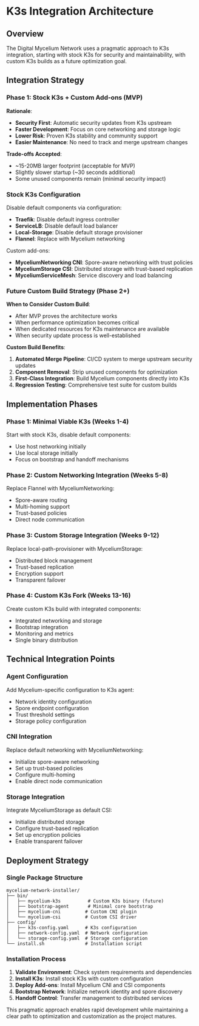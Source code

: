 # K3s Integration Architecture

## Overview

The Digital Mycelium Network uses a pragmatic approach to K3s integration, starting with stock K3s for security and maintainability, with custom K3s builds as a future optimization goal.

## Integration Strategy

### Phase 1: Stock K3s + Custom Add-ons (MVP)

**Rationale**: 
- **Security First**: Automatic security updates from K3s upstream
- **Faster Development**: Focus on core networking and storage logic
- **Lower Risk**: Proven K3s stability and community support
- **Easier Maintenance**: No need to track and merge upstream changes

**Trade-offs Accepted**:
- ~15-20MB larger footprint (acceptable for MVP)
- Slightly slower startup (~30 seconds additional)
- Some unused components remain (minimal security impact)

### Stock K3s Configuration

Disable default components via configuration:
- **Traefik**: Disable default ingress controller
- **ServiceLB**: Disable default load balancer
- **Local-Storage**: Disable default storage provisioner
- **Flannel**: Replace with Mycelium networking

Custom add-ons:
- **MyceliumNetworking CNI**: Spore-aware networking with trust policies
- **MyceliumStorage CSI**: Distributed storage with trust-based replication
- **MyceliumServiceMesh**: Service discovery and load balancing

### Future Custom Build Strategy (Phase 2+)

**When to Consider Custom Build**:
- After MVP proves the architecture works
- When performance optimization becomes critical
- When dedicated resources for K3s maintenance are available
- When security update process is well-established

**Custom Build Benefits**:
1. **Automated Merge Pipeline**: CI/CD system to merge upstream security updates
2. **Component Removal**: Strip unused components for optimization
3. **First-Class Integration**: Build Mycelium components directly into K3s
4. **Regression Testing**: Comprehensive test suite for custom builds

## Implementation Phases

### Phase 1: Minimal Viable K3s (Weeks 1-4)
Start with stock K3s, disable default components:
- Use host networking initially
- Use local storage initially
- Focus on bootstrap and handoff mechanisms

### Phase 2: Custom Networking Integration (Weeks 5-8)
Replace Flannel with MyceliumNetworking:
- Spore-aware routing
- Multi-homing support
- Trust-based policies
- Direct node communication

### Phase 3: Custom Storage Integration (Weeks 9-12)
Replace local-path-provisioner with MyceliumStorage:
- Distributed block management
- Trust-based replication
- Encryption support
- Transparent failover

### Phase 4: Custom K3s Fork (Weeks 13-16)
Create custom K3s build with integrated components:
- Integrated networking and storage
- Bootstrap integration
- Monitoring and metrics
- Single binary distribution

## Technical Integration Points

### Agent Configuration
Add Mycelium-specific configuration to K3s agent:
- Network identity configuration
- Spore endpoint configuration
- Trust threshold settings
- Storage policy configuration

### CNI Integration
Replace default networking with MyceliumNetworking:
- Initialize spore-aware networking
- Set up trust-based policies
- Configure multi-homing
- Enable direct node communication

### Storage Integration
Integrate MyceliumStorage as default CSI:
- Initialize distributed storage
- Configure trust-based replication
- Set up encryption policies
- Enable transparent failover

## Deployment Strategy

### Single Package Structure
```
mycelium-network-installer/
├── bin/
│   ├── mycelium-k3s          # Custom K3s binary (future)
│   ├── bootstrap-agent       # Minimal core bootstrap
│   ├── mycelium-cni         # Custom CNI plugin
│   └── mycelium-csi         # Custom CSI driver
├── config/
│   ├── k3s-config.yaml      # K3s configuration
│   ├── network-config.yaml  # Network configuration
│   └── storage-config.yaml  # Storage configuration
└── install.sh               # Installation script
```

### Installation Process
1. **Validate Environment**: Check system requirements and dependencies
2. **Install K3s**: Install stock K3s with custom configuration
3. **Deploy Add-ons**: Install Mycelium CNI and CSI components
4. **Bootstrap Network**: Initialize network identity and spore discovery
5. **Handoff Control**: Transfer management to distributed services

This pragmatic approach enables rapid development while maintaining a clear path to optimization and customization as the project matures.